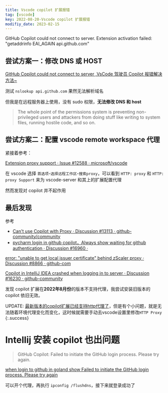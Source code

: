 ```yaml
---
title: Vscode copilot 扩展报错
tag: [vscode]
key: 2022-08-20-Vscode copilot 扩展报错
modifiy_date: 2023-02-15
---
```




GitHub Copilot could not connect to server. Extension activation failed: "getaddrinfo EAI_AGAIN api.github.com"

## 尝试方案一：修改 DNS 或 HOST

[GitHub Copilot could not connect to server ,VsCode 驾驶员 Copilot 报错解决方法~](https://zhuanlan.zhihu.com/p/522807476)

测试 `nslookup api.github.com` 果然无法解析域名

但我是在远程服务器上使用，没有 sudo 权限，**无法修改 DNS 和 host**

> The whole point of the permissions system is preventing non-privileged users and attackers from doing stuff like writing to system files, running hostile code, and so on.

## 尝试方案二：配置 vscode remote workspace 代理

紧接着参考：

[Extension proxy support · Issue #12588 · microsoft/vscode](https://github.com/microsoft/vscode/issues/12588)

在 vscode 选择 `首选项`-`选择远程工作区`-`搜索proxy`，可以看到 `HTTP: proxy` 和 `HTTP: proxy Support` 来为 vscode-server 和其上的扩展配置代理

然而发现对 copilot 并不起作用

## 最后发现

参考

- [Can't use Copilot with Proxy · Discussion #13113 · github-community/community](https://github.com/github-community/community/discussions/13113)
- [pycharm login in github copilot，Always show waiting for github authentication · Discussion #16960 · ](https://github.com/orgs/github-community/discussions/16960)

[error: "unable to get local issuer certificate" behind zScaler proxy · Discussion #8866 · github-com](https://github.com/orgs/github-community/discussions/8866)

[Copilot in IntelliJ IDEA crashed when logging in to server · Discussion #16230 · github-community](https://github.com/orgs/github-community/discussions/16230)

发现 copilot 扩展在**2022年8月份**的版本不支持代理，我尝试安装旧版本的 copilot 依旧无效。

UPDATE: [最新版本的copilot扩展已经支持http代理了](https://github.com/orgs/community/discussions/29127)，但是有个小问题，就是无法随着环境代理变化而变化，这时候就需要手动去vscode设置里修改`HTTP Proxy`
{:.success}

# Intellij 安装 copilot 也出问题

> GitHub Copilot: Failed to initiate the GitHub login process. Please try again.

[when login to github  in goland  show Failed to initiate the GitHub login process. Please try again ](https://github.com/orgs/github-community/discussions/16965)

可以开个代理，再执行 `ipconfig /flushdns`，接下来就登录成功了
